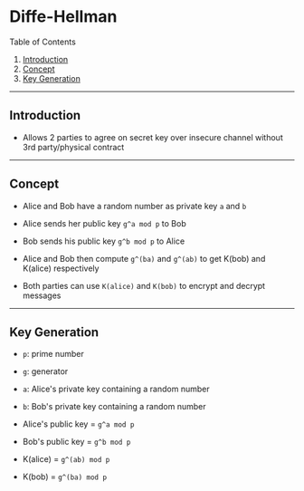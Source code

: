 # Diffe-Hellman

Table of Contents
1. [Introduction](#introduction)
2. [Concept](#concept)
3. [Key Generation](#key-generation)
---

## Introduction

* Allows 2 parties to agree on secret key over insecure channel without 3rd party/physical contract

---

## Concept

* Alice and Bob have a random number as private key `a` and `b`

* Alice sends her public key `g^a mod p` to Bob

* Bob sends his public key `g^b mod p` to Alice

* Alice and Bob then compute `g^(ba)` and `g^(ab)` to get K(bob) and K(alice) respectively

* Both parties can use `K(alice)` and `K(bob)` to encrypt and decrypt messages

---

## Key Generation

* `p`: prime number

* `g`: generator

* `a`: Alice's private key containing a random number

* `b`: Bob's private key containing a random number

* Alice's public key = `g^a mod p`

* Bob's public key = `g^b mod p`

* K(alice) = `g^(ab) mod p`

* K(bob) = `g^(ba) mod p`


